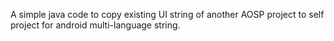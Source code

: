 A simple java code to copy existing UI string of another AOSP project to self project for android multi-language string.
